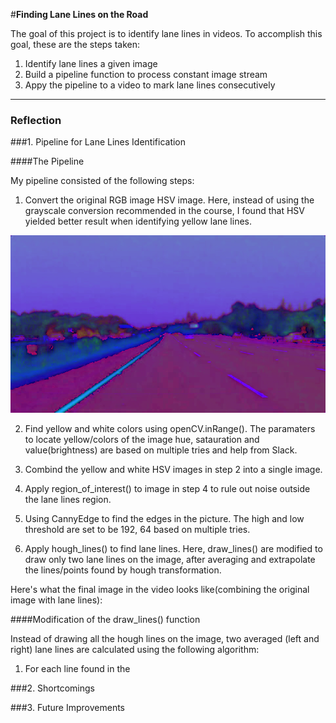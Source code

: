 #**Finding Lane Lines on the Road** 

The goal of this project is to identify lane lines in videos. To accomplish this goal, these are the steps taken:

1. Identify lane lines a given image
2. Build a pipeline function to process constant image stream
3. Appy the pipeline to a video to mark lane lines consecutively


[//]: # (Image References)

[image]: ./pipeline_image/iamge.jpg
[HSV]: ./pipeline_image/hsv.jpg
[yellow]: ./pipeline_image/yellow.jpg
[white]: ./pipeline_image/white.jpg
[masked_gray]: ./pipeline_image/masked_gray.jpg
[gray]: ./pipeline_image/gray.jpg
[edges]: ./pipeline_image/edges.jpg
[hough]: ./pipeline_image/hough.jpg
[final]: ./pipeline_image/final.jpg

---

### Reflection

###1. Pipeline for Lane Lines Identification

####The Pipeline

My pipeline consisted of the following steps:

1. Convert the original RGB image HSV image. Here, instead of using the grayscale conversion recommended in the course, I found that HSV yielded better result when identifying yellow lane lines.

![HSV]

2. Find yellow and white colors using openCV.inRange(). The paramaters to locate yellow/colors of the image hue, satauration and value(brightness) are based on multiple tries and help from Slack.

3. Combind the yellow and white HSV images in step 2 into a single image.

4. Apply region_of_interest() to image in step 4 to rule out noise outside the lane lines region.

5. Using CannyEdge to find the edges in the picture. The high and low threshold are set to be 192, 64 based on multiple tries.

6. Apply hough_lines() to find lane lines. Here, draw_lines() are modified to draw only two lane lines on the image, after averaging and extrapolate the lines/points found by hough transformation. 

Here's what the final image in the video looks like(combining the original image with lane lines):


####Modification of the draw_lines() function

Instead of drawing all the hough lines on the image, two averaged (left and right) lane lines are calculated using the following algorithm:

1. For each line found in the 



###2. Shortcomings



###3. Future Improvements